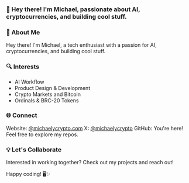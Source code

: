 ### 👋 Hey there! I'm Michael, passionate about AI, cryptocurrencies, and building cool stuff.
### 🚀 About Me
Hey there! I'm Michael, a tech enthusiast with a passion for AI, cryptocurrencies, and building cool stuff.

### 🔍 Interests
- AI Workflow
- Product Design & Development
- Crypto Markets and Bitcoin
- Ordinals & BRC-20 Tokens

### 🌐 Connect

Website: [@michaelycrypto.com](https://michaelycrypto.github.io/)
X: [@michaelycrypto](https://twitter.com/michaelycrypto)
GitHub: You're here! Feel free to explore my repos.

### 💡 Let's Collaborate
Interested in working together? Check out my projects and reach out!

Happy coding! 🖥️✨
